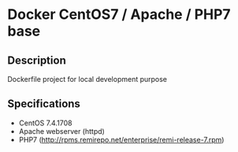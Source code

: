 # Docker CentOS7 / Apache / PHP7 base

## Description
Dockerfile project for local development purpose

## Specifications
* CentOS 7.4.1708
* Apache webserver (httpd)
* PHP7 (http://rpms.remirepo.net/enterprise/remi-release-7.rpm)